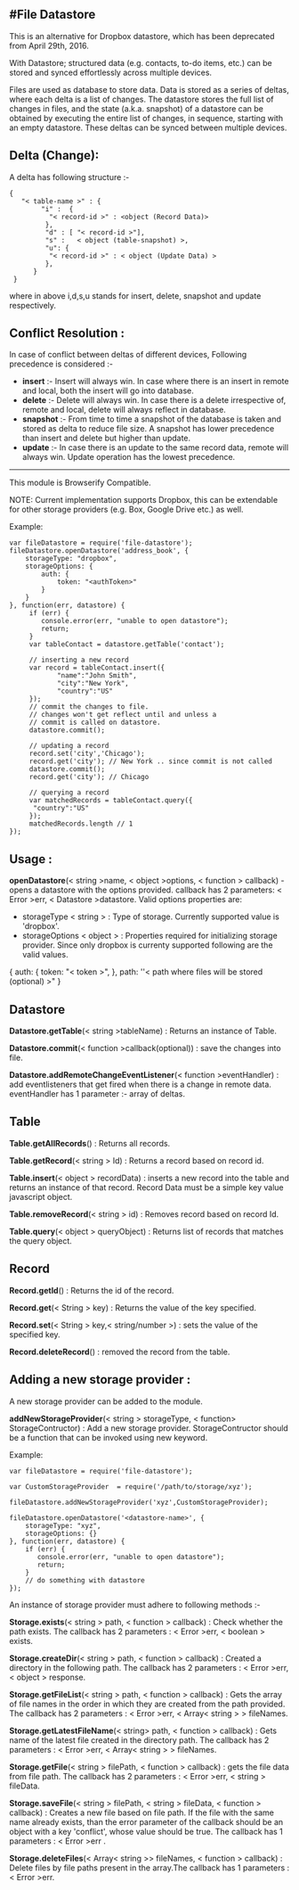 #**File Datastore**
----------------------------------------------------------------

This is an alternative for Dropbox datastore, which has been deprecated from  April 29th, 2016. 

With Datastore; structured data (e.g. contacts, to-do items, etc.) can be stored and synced effortlessly across multiple devices. 

Files are used as database to store data. Data is stored as a series of deltas, where each delta is a list of changes. The datastore stores the full list of changes in files, and the state (a.k.a. snapshot) of a datastore can be obtained by executing the entire list of changes, in sequence, starting with an empty datastore. These deltas can be synced between multiple devices.

**Delta (Change):**
---------------------
A delta has following structure :-

```
{
   "< table-name >" : {
        "i" :  {
          "< record-id >" : <object (Record Data)>
         },
         "d" : [ "< record-id >"],
         "s" :   < object (table-snapshot) >,
         "u": {
          "< record-id >" : < object (Update Data) >
         },
      }
 }
```
where in above i,d,s,u stands for insert, delete, snapshot and update respectively. 

**Conflict Resolution :**
---------------------
In case of conflict between deltas of different devices, Following precedence is considered :- 

 - **insert** :- Insert will always win. In case where there is an insert in remote and local, both the insert will go into database.
 - **delete** :- Delete will always win. In case  there is a delete irrespective of, remote and local, delete will always reflect in database. 
 -  **snapshot** :- From time to time a snapshot of the database is taken and stored as delta to reduce file size. A snapshot has lower precedence than insert and delete but higher than update.
 - **update** :- In case there is an update to the same record data, remote will always win. Update operation has the lowest precedence.


----------


This module is Browserify Compatible.

NOTE: 
Current implementation supports Dropbox, this can be extendable for other storage providers (e.g. Box, Google Drive etc.) as well.

Example:

    var fileDatastore = require('file-datastore');
    fileDatastore.openDatastore('address_book', {
        storageType: "dropbox",
        storageOptions: {
            auth: {
                token: "<authToken>"
            }
        }
    }, function(err, datastore) {
         if (err) {
            console.error(err, "unable to open datastore");
            return;
         }
         var tableContact = datastore.getTable('contact');
         
         // inserting a new record
         var record = tableContact.insert({
                "name":"John Smith",
                "city":"New York",
                "country":"US"
         });
         // commit the changes to file. 
         // changes won't get reflect until and unless a 
         // commit is called on datastore.
         datastore.commit(); 
        
         // updating a record 
         record.set('city','Chicago');
         record.get('city'); // New York .. since commit is not called
         datastore.commit(); 
         record.get('city'); // Chicago
        
         // querying a record
         var matchedRecords = tableContact.query({
          "country":"US"
         });
         matchedRecords.length // 1        
    });


   

**Usage :**
---------------------

**openDatastore**(< string >name, < object >options, < function > callback) - opens a datastore with the options provided. callback has 2 parameters: < Error >err, < Datastore >datastore. Valid options properties are:
   

 - storageType < string > : Type of storage. Currently supported value is 'dropbox'.
 - storageOptions < object > : Properties required for initializing storage provider. Since only dropbox is currenty supported following are the valid values. 

 {
            auth: {
                token: "< token >",
            },
            path: ''< path where files will be stored (optional) >" 
        }
        

  
   



Datastore
---------

**Datastore.getTable**(< string >tableName) : Returns an instance of Table.

**Datastore.commit**(< function >callback(optional)) : save the changes into file.

**Datastore.addRemoteChangeEventListener**(< function >eventHandler) : add eventlisteners that get fired when there is a change in remote data. eventHandler has 1 parameter :- array of deltas.

Table
-----

**Table.getAllRecords**() : Returns all records.
 
 **Table.getRecord**(< string > Id) : Returns a record based on record id.
 
**Table.insert**(< object > recordData) : inserts a new record into the table and returns an instance of that record. Record Data must be a simple key value javascript object.

**Table.removeRecord**(< string > id) : Removes record based on record Id.

**Table.query**(< object > queryObject) : Returns list of records that matches the query object.

Record
------

**Record.getId**() : Returns the id of the record.

**Record.get**(< String > key) : Returns the value of the key specified.

**Record.set**(< String > key,< string/number >) : sets the value of the specified key.

**Record.deleteRecord**() : removed the record from the table.

**Adding a new storage provider :**
---------------------
 
 A new storage provider can be added to the module.
 
 **addNewStorageProvider**(< string > storageType, < function> StorageContructor) : Add a new storage provider. StorageContructor should be a function that can be invoked using new keyword.
 
Example: 

    var fileDatastore = require('file-datastore'); 
   
    var CustomStorageProvider  = require('/path/to/storage/xyz');
    
    fileDatastore.addNewStorageProvider('xyz',CustomStorageProvider);
    
    fileDatastore.openDatastore('<datastore-name>', {
        storageType: "xyz",
        storageOptions: {}
    }, function(err, datastore) {
        if (err) {
           console.error(err, "unable to open datastore");
           return;
        }
        // do something with datastore
    });

An instance of storage provider must adhere to following methods :-

**Storage.exists**(< string > path, < function > callback) :  Check whether the path exists. The callback has 2 parameters :  < Error >err, < boolean > exists.

**Storage.createDir**(< string > path, < function > callback) :  Created a directory in the following path. The callback has 2 parameters :  < Error >err, < object > response.

**Storage.getFileList**(< string > path, < function > callback) :  Gets the array of file names in the order in which they are created from the path provided. The callback has 2 parameters :  < Error >err, < Array< string > > fileNames.

**Storage.getLatestFileName**(< string> path, < function > callback) :  Gets name of the latest file created in the directory path. The callback has 2 parameters :  < Error >err, < Array< string > > fileNames.

**Storage.getFile**(< string > filePath, < function > callback) :  gets the file data from file path. The callback has 2 parameters :  < Error >err, < string > fileData.

**Storage.saveFile**(< string > filePath, < string > fileData, < function > callback) :  Creates a new file based on file path. If the file with the same name already exists, than the error parameter of the callback should be an object with a key 'conflict', whose value should be true. The callback has 1 parameters :  < Error >err .

**Storage.deleteFiles**(< Array< string >> fileNames, < function > callback) :  Delete files by file paths present in the array.The callback has 1 parameters :  < Error >err.
















